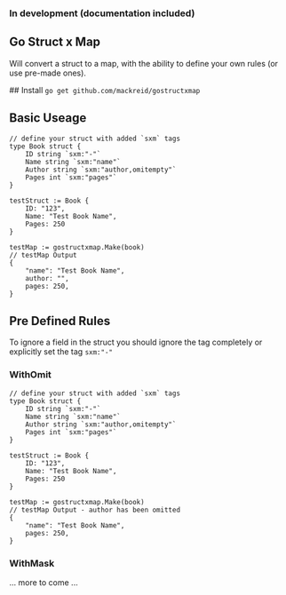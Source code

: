 ### In development (documentation included)

## Go Struct x Map 
Will convert a struct to a map, with the ability to define your own rules (or use pre-made ones).

## Install
`go get github.com/mackreid/gostructxmap`

## Basic Useage
```
// define your struct with added `sxm` tags
type Book struct {
    ID string `sxm:"-"`
    Name string `sxm:"name"`
    Author string `sxm:"author,omitempty"`
    Pages int `sxm:"pages"`
}

testStruct := Book {
    ID: "123",
    Name: "Test Book Name",
    Pages: 250
}

testMap := gostructxmap.Make(book)
// testMap Output
{
    "name": "Test Book Name",
    author: "",
    pages: 250,
}
```

## Pre Defined Rules
To ignore a field in the struct you should ignore the tag completely or explicitly set the tag `sxm:"-"`
### WithOmit
```
// define your struct with added `sxm` tags
type Book struct {
    ID string `sxm:"-"`
    Name string `sxm:"name"`
    Author string `sxm:"author,omitempty"`
    Pages int `sxm:"pages"`
}

testStruct := Book {
    ID: "123",
    Name: "Test Book Name",
    Pages: 250
}

testMap := gostructxmap.Make(book)
// testMap Output - author has been omitted 
{
    "name": "Test Book Name",
    pages: 250,
}
```

### WithMask
... more to come ...
